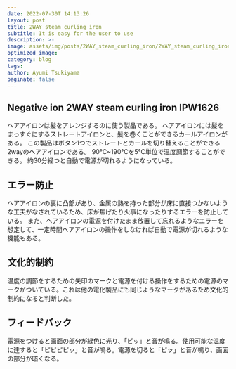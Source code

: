 ```yaml
---
date: 2022-07-30T 14:13:26
layout: post
title: 2WAY steam curling iron
subtitle: It is easy for the user to use
description: >-
image: assets/img/posts/2WAY_steam_curling_iron/2WAY_steam_curling_iron.jpg
optimized_image: 
category: blog
tags: 
author: Ayumi Tsukiyama
paginate: false
---
```


## Negative ion 2WAY steam curling iron IPW1626

ヘアアイロンは髪をアレンジするのに使う製品である。
ヘアアイロンには髪をまっすぐにするストレートアイロンと、髪を巻くことができるカールアイロンがある。
この製品はボタン1つでストレートとカールを切り替えることができる2wayのヘアアイロンである。
90℃~190℃を5℃単位で温度調節することができる。
約30分経つと自動で電源が切れるようになっている。

## エラー防止

ヘアアイロンの裏に凸部があり、金属の熱を持った部分が床に直接つかないような工夫がなされているため、床が焦げたり火事になったりするエラーを防止している。
また、ヘアアイロンの電源を付けたまま放置して忘れるようなエラーを想定して、一定時間ヘアアイロンの操作をしなければ自動で電源が切れるような機能もある。

## 文化的制約

温度の調節をするための矢印のマークと電源を付ける操作をするための電源のマークがついている。これは他の電化製品にも同じようなマークがあるため文化的制約になると判断した。


## フィードバック

電源をつけると画面の部分が緑色に光り、「ピッ」と音が鳴る。使用可能な温度に達すると「ピピピピッ」と音が鳴る。電源を切ると「ピッ」と音が鳴り、画面の部分が暗くなる。
